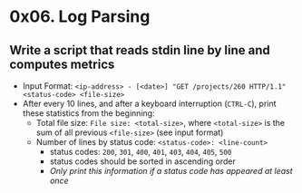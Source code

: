 # 0x06. Log Parsing

## Write a script that reads stdin line by line and computes metrics

- Input Format:
  `<ip-address> - [<date>] "GET /projects/260 HTTP/1.1" <status-code> <file-size>`
- After every 10 lines, and after a keyboard interruption (`CTRL-C`),
  print these statistics from the beginning:
  - Total file size: `File size: <total-size>`,
    where `<total-size>` is the sum of all previous `<file-size>` (see input format)
  - Number of lines by status code: `<status-code>: <line-count>`
    - status codes: `200`, `301`, `400`, `401`, `403`, `404`, `405`, `500`
    - status codes should be sorted in ascending order
    - *Only print this information if a status code has appeared at least once*

